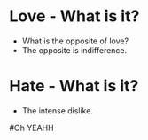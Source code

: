 # Love - What is it?
* What is the opposite of love?
* The opposite is indifference.

# Hate - What is it?
* The intense dislike.

#Oh YEAHH
